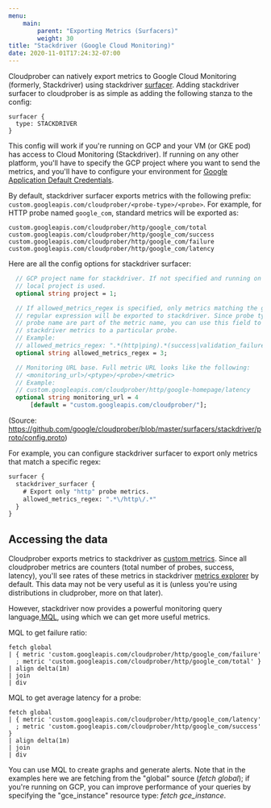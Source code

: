 ```yaml
---
menu:
    main:
        parent: "Exporting Metrics (Surfacers)"
        weight: 30
title: "Stackdriver (Google Cloud Monitoring)"
date: 2020-11-01T17:24:32-07:00
---
```

Cloudprober can natively export metrics to Google Cloud Monitoring (formerly, Stackdriver) using stackdriver [surfacer](/surfacers/overview).  Adding stackdriver surfacer to cloudprober is as simple as adding the following stanza to the config:

```
surfacer {
  type: STACKDRIVER
}
```

This config will work if you're running on GCP and your VM (or GKE pod) has access to Cloud Monitoring (Stackdriver). If running on any other platform, you'll  have to specify the GCP project where you want to send the metrics, and you'll have to configure your environment for [Google Application Default Credentials](https://cloud.google.com/docs/authentication/production#automatically).

By default, stackdriver surfacer exports metrics with the following prefix: `custom.googleapis.com/cloudprober/<probe-type>/<probe>`. For example, for HTTP probe named `google_com`, standard metrics will be exported as:

 ```
custom.googleapis.com/cloudprober/http/google_com/total
custom.googleapis.com/cloudprober/http/google_com/success
custom.googleapis.com/cloudprober/http/google_com/failure
custom.googleapis.com/cloudprober/http/google_com/latency
 ```

Here are all the config options for stackdriver surfacer:

```protobuf
  // GCP project name for stackdriver. If not specified and running on GCP,
  // local project is used.
  optional string project = 1;

  // If allowed_metrics_regex is specified, only metrics matching the given
  // regular expression will be exported to stackdriver. Since probe type and
  // probe name are part of the metric name, you can use this field to restrict
  // stackdriver metrics to a particular probe.
  // Example:
  // allowed_metrics_regex: ".*(http|ping).*(success|validation_failure).*"
  optional string allowed_metrics_regex = 3;

  // Monitoring URL base. Full metric URL looks like the following:
  // <monitoring_url>/<ptype>/<probe>/<metric>
  // Example:
  // custom.googleapis.com/cloudprober/http/google-homepage/latency
  optional string monitoring_url = 4
      [default = "custom.googleapis.com/cloudprober/"];
```

(Source: https://github.com/google/cloudprober/blob/master/surfacers/stackdriver/proto/config.proto)

For example, you can configure stackdriver surfacer to export only metrics that match a specific regex: 

```protobuf
surfacer {
  stackdriver_surfacer {
    # Export only "http" probe metrics.
    allowed_metrics_regex: ".*\/http\/.*"
  }
}
```



## Accessing the data

Cloudprober exports metrics to stackdriver as [custom metrics](https://cloud.google.com/monitoring/custom-metrics). Since all cloudprober metrics are counters (total number of probes, success, latency), you'll see rates of these metrics in stackdriver [metrics explorer](https://cloud.google.com/monitoring/charts/metrics-explorer) by default. This data may not be very useful as it is (unless you're using distributions in cludprober, more on that later).

However, stackdriver now provides a powerful monitoring query language,[MQL](https://cloud.google.com/monitoring/mql), using which we can get more useful metrics.

MQL to get failure ratio:

```shell
fetch global
| { metric 'custom.googleapis.com/cloudprober/http/google_com/failure'
  ; metric 'custom.googleapis.com/cloudprober/http/google_com/total' }
| align delta(1m)
| join
| div
```

MQL to get average latency for a probe:

```shell
fetch global
| { metric 'custom.googleapis.com/cloudprober/http/google_com/latency'
  ; metric 'custom.googleapis.com/cloudprober/http/google_com/success' }
| align delta(1m)
| join
| div
```

You can use MQL to create graphs and generate alerts. Note that in the examples here we are fetching from the "global" source (_fetch global_); if you're running on GCP, you can improve performance of your queries by specifying the "gce_instance" resource type: _fetch gce_instance_.

